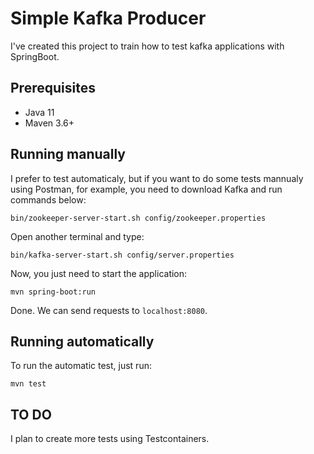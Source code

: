 # Simple Kafka Producer

I've created this project to train how to test kafka applications with SpringBoot. 

## Prerequisites

* Java 11
* Maven 3.6+

## Running manually

I prefer to test automaticaly, but if you want to do some tests mannualy using Postman, for example, you need to download Kafka and run commands below:

```shell
bin/zookeeper-server-start.sh config/zookeeper.properties
```

Open another terminal and type:

```shell
bin/kafka-server-start.sh config/server.properties
```

Now, you just need to start the application:

```shell
mvn spring-boot:run
```

Done. We can send requests to `localhost:8080`.

## Running automatically

To run the automatic test, just run:

```shell
mvn test
```

## TO DO

I plan to create more tests using Testcontainers.


